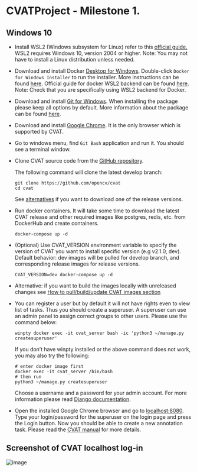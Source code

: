 # CVATProject - Milestone 1.

## Windows 10

* Install WSL2 (Windows subsystem for Linux) refer to this [official guide.](https://docs.microsoft.com/windows/wsl/install-win10) WSL2 requires Windows 10, version 2004 or higher. Note: You may not have to install a Linux distribution unless needed.

* Download and install Docker [Desktop for Windows](https://download.docker.com/win/stable/Docker%20Desktop%20Installer.exe). Double-click `Docker for Windows Installer` to run the installer. More instructions can be found [here](https://docs.docker.com/docker-for-windows/install/). Official guide for docker WSL2 backend can be found [here](https://docs.docker.com/docker-for-windows/wsl/). Note: Check that you are specifically using WSL2 backend for Docker.

* Download and install [Git for Windows](https://github.com/git-for-windows/git/releases/download/v2.21.0.windows.1/Git-2.21.0-64-bit.exe). When installing the package please keep all options by default. More information about the package can be found [here](https://gitforwindows.org).

* Download and install [Google Chrome](https://www.google.com/chrome/). It is the only browser which is supported by CVAT.

* Go to windows menu, find `Git Bash` application and run it. You should see a terminal window.

* Clone CVAT source code from the [GitHub repository](https://github.com/opencv/cvat).

  The following command will clone the latest develop branch:

  ```
  git clone https://github.com/opencv/cvat
  cd cvat
  ```

  See [alternatives](https://opencv.github.io/cvat/docs/administration/basics/installation/#how-to-get-cvat-source-code) if you want to download one of the release versions.

* Run docker containers. It will take some time to download the latest CVAT release and other required images like postgres, redis, etc. from DockerHub and create containers.

  `docker-compose up -d`

* (Optional) Use CVAT_VERSION environment variable to specify the version of CVAT you want to install specific version (e.g v2.1.0, dev). Default behavior: dev images will be pulled for develop branch, and corresponding release images for release versions.

  `CVAT_VERSION=dev docker-compose up -d`

* Alternative: if you want to build the images locally with unreleased changes see [How to pull/build/update CVAT images section](https://opencv.github.io/cvat/docs/administration/basics/installation/#how-to-pullbuildupdate-cvat-images)

* You can register a user but by default it will not have rights even to view list of tasks. Thus you should create a superuser. A superuser can use an admin panel to assign correct groups to other users. Please use the command below:

  `winpty docker exec -it cvat_server bash -ic 'python3 ~/manage.py createsuperuser'`

  If you don’t have winpty installed or the above command does not work, you may also try the following:

  ```
  # enter docker image first
  docker exec -it cvat_server /bin/bash
  # then run
  python3 ~/manage.py createsuperuser
  ```

  Choose a username and a password for your admin account. For more information please read [Django documentation](https://docs.djangoproject.com/en/2.2/ref/django-admin/#createsuperuser).

* Open the installed Google Chrome browser and go to [localhost:8080](localhost:8080). Type your login/password for the superuser on the login page and press the Login button. Now you should be able to create a new annotation task. Please read the [CVAT manual](https://opencv.github.io/cvat/docs/manual/) for more details.
## Screenshot of CVAT localhost log-in
![image](https://user-images.githubusercontent.com/112450716/197003900-9a3012eb-9bb9-4f01-9ba3-b74924868597.png)
